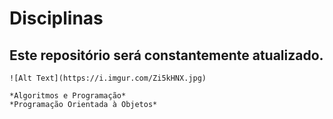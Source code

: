 # Disciplinas
## Este repositório será constantemente atualizado.

	![Alt Text](https://i.imgur.com/Zi5kHNX.jpg)

	*Algoritmos e Programação*
	*Programação Orientada à Objetos*
